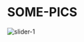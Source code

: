 # SOME-PICS

![slider-1](https://github.com/user-attachments/assets/83359f96-9e02-449a-b18c-c9b2a22cb94f)
